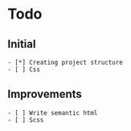 # Todo

## Initial
    - [*] Creating project structure
    - [ ] Css

## Improvements
    - [ ] Write semantic html
    - [ ] Scss